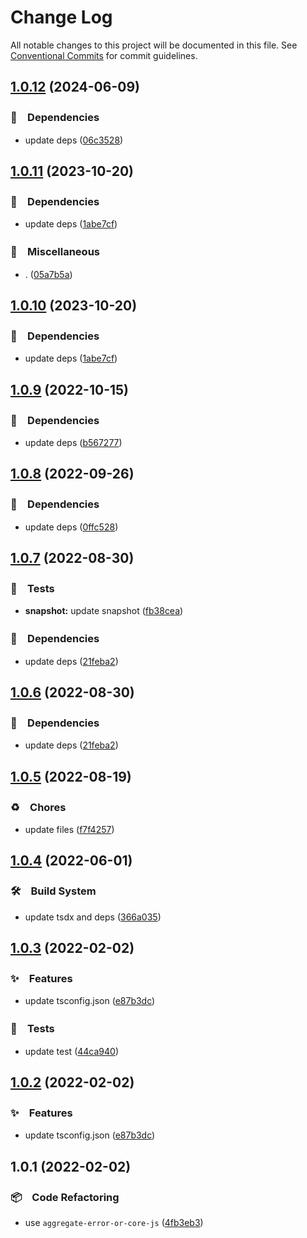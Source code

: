 # Change Log

All notable changes to this project will be documented in this file.
See [Conventional Commits](https://conventionalcommits.org) for commit guidelines.

## [1.0.12](https://github.com/bluelovers/ws-error/compare/aggregate-error-or-core-js@1.0.11...aggregate-error-or-core-js@1.0.12) (2024-06-09)



### 📌　Dependencies

* update deps ([06c3528](https://github.com/bluelovers/ws-error/commit/06c3528c25c1fc73f40a06323380e6c2bbe3e2b2))



## [1.0.11](https://github.com/bluelovers/ws-error/compare/aggregate-error-or-core-js@1.0.9...aggregate-error-or-core-js@1.0.11) (2023-10-20)



### 📌　Dependencies

* update deps ([1abe7cf](https://github.com/bluelovers/ws-error/commit/1abe7cfaf3a6d073805f1cf7b7247638640e23a0))


### 🔖　Miscellaneous

* . ([05a7b5a](https://github.com/bluelovers/ws-error/commit/05a7b5af1e5de8f6b1a1e7e4a126f5d8e89b4741))



## [1.0.10](https://github.com/bluelovers/ws-error/compare/aggregate-error-or-core-js@1.0.9...aggregate-error-or-core-js@1.0.10) (2023-10-20)



### 📌　Dependencies

* update deps ([1abe7cf](https://github.com/bluelovers/ws-error/commit/1abe7cfaf3a6d073805f1cf7b7247638640e23a0))



## [1.0.9](https://github.com/bluelovers/ws-error/compare/aggregate-error-or-core-js@1.0.8...aggregate-error-or-core-js@1.0.9) (2022-10-15)



### 📌　Dependencies

* update deps ([b567277](https://github.com/bluelovers/ws-error/commit/b567277663a0dff9a1019c24e6aa04aa8b910dbb))



## [1.0.8](https://github.com/bluelovers/ws-error/compare/aggregate-error-or-core-js@1.0.7...aggregate-error-or-core-js@1.0.8) (2022-09-26)



### 📌　Dependencies

* update deps ([0ffc528](https://github.com/bluelovers/ws-error/commit/0ffc528dcbe75bc199e712db4a2153cd60dc8c3b))



## [1.0.7](https://github.com/bluelovers/ws-error/compare/aggregate-error-or-core-js@1.0.5...aggregate-error-or-core-js@1.0.7) (2022-08-30)



### 🚨　Tests

* **snapshot:** update snapshot ([fb38cea](https://github.com/bluelovers/ws-error/commit/fb38cea1abe983d3cca149a6f45ccceff6bc1a67))


### 📌　Dependencies

* update deps ([21feba2](https://github.com/bluelovers/ws-error/commit/21feba2940aae29023fac2ab5836cac1e2a21940))



## [1.0.6](https://github.com/bluelovers/ws-error/compare/aggregate-error-or-core-js@1.0.5...aggregate-error-or-core-js@1.0.6) (2022-08-30)



### 📌　Dependencies

* update deps ([21feba2](https://github.com/bluelovers/ws-error/commit/21feba2940aae29023fac2ab5836cac1e2a21940))



## [1.0.5](https://github.com/bluelovers/ws-error/compare/aggregate-error-or-core-js@1.0.4...aggregate-error-or-core-js@1.0.5) (2022-08-19)


### ♻️　Chores

* update files ([f7f4257](https://github.com/bluelovers/ws-error/commit/f7f425709c7c03e5d62142b74a045647e0c3babd))





## [1.0.4](https://github.com/bluelovers/ws-error/compare/aggregate-error-or-core-js@1.0.3...aggregate-error-or-core-js@1.0.4) (2022-06-01)


### 🛠　Build System

* update tsdx and deps ([366a035](https://github.com/bluelovers/ws-error/commit/366a03526bb03025b0b253b8bc96b6694fd8b6d6))





## [1.0.3](https://github.com/bluelovers/ws-error/compare/aggregate-error-or-core-js@1.0.1...aggregate-error-or-core-js@1.0.3) (2022-02-02)


### ✨　Features

* update tsconfig.json ([e87b3dc](https://github.com/bluelovers/ws-error/commit/e87b3dca318070a92d027512121e9d9f8613de01))


### 🚨　Tests

* update test ([44ca940](https://github.com/bluelovers/ws-error/commit/44ca9405d8e6e2af1ef93d07960f60844a953bef))





## [1.0.2](https://github.com/bluelovers/ws-error/compare/aggregate-error-or-core-js@1.0.1...aggregate-error-or-core-js@1.0.2) (2022-02-02)


### ✨　Features

* update tsconfig.json ([e87b3dc](https://github.com/bluelovers/ws-error/commit/e87b3dca318070a92d027512121e9d9f8613de01))





## 1.0.1 (2022-02-02)


### 📦　Code Refactoring

* use `aggregate-error-or-core-js` ([4fb3eb3](https://github.com/bluelovers/ws-error/commit/4fb3eb36bc71759dedfc71fa6fc67e09bc6b11cc))
